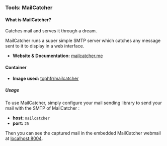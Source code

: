 ### Tools: MailCatcher

#### What is MailCatcher?

Catches mail and serves it through a dream.

MailCatcher runs a super simple SMTP server which catches any message sent to it to display in a web interface.

* **Website & Documentation:** [mailcatcher.me](https://mailcatcher.me)

#### Container

* **Image used:** [tophfr/mailcatcher](https://hub.docker.com/r/tophfr/mailcatcher/)

##### Usage

To use MailCatcher, simply configure your mail sending library to send your mail with the SMTP of MailCatcher :

* **host:** `mailcatcher`
* **port:** `25`

Then you can see the captured mail in the embedded MailCatcher webmail at [localhost:8004](http://localhost:8004).

